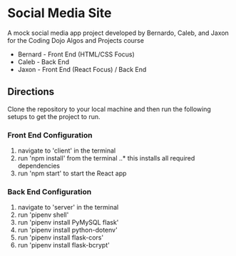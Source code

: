 # Social Media Site

A mock social media app project developed by Bernardo, Caleb, and Jaxon for the Coding Dojo Algos and Projects course

* Bernard   - Front End (HTML/CSS Focus)
* Caleb     - Back End
* Jaxon     - Front End (React Focus) / Back End

## Directions

Clone the repository to your local machine and then run the following setups to get the project to run.

### Front End Configuration

1. navigate to 'client' in the terminal
2. run 'npm install' from the terminal
..* this installs all required dependencies
3. run 'npm start' to start the React app

### Back End Configuration
1. navigate to 'server' in the terminal
2. run 'pipenv shell'
3. run 'pipenv install PyMySQL flask'
4. run 'pipenv install python-dotenv'
5. run 'pipenv install flask-cors'
6. run 'pipenv install flask-bcrypt'